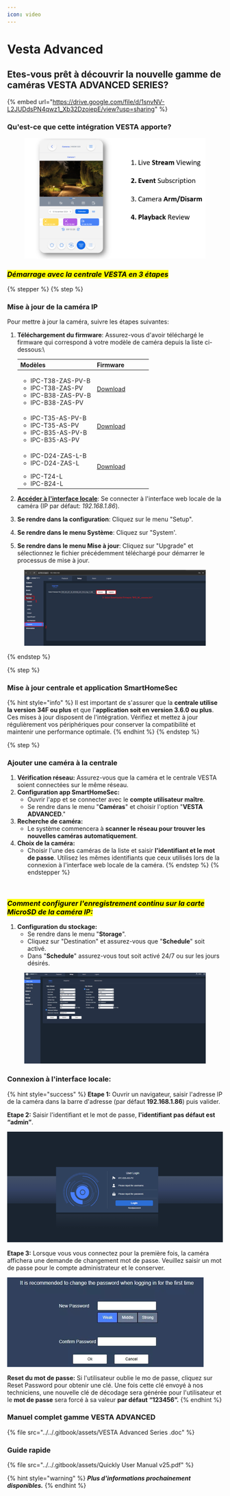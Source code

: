 ```yaml
---
icon: video
---
```


# Vesta Advanced

## Etes-vous prêt à découvrir la nouvelle gamme de caméras VESTA ADVANCED SERIES?

{% embed url="https://drive.google.com/file/d/1snvNV-L2JUDdsPN4qwz1_Xb32DzoiepE/view?usp=sharing" %}

### Qu'est-ce que cette intégration VESTA apporte?

<figure><img src="../../.gitbook/assets/image (42).png" alt=""><figcaption></figcaption></figure>

### _<mark style="background-color:yellow;">**Démarrage avec la centrale VESTA en 3 étapes**</mark>_

{% stepper %}
{% step %}
### Mise à jour de la caméra IP

Pour mettre à jour la caméra, suivre les étapes suivantes:

1.  **Téléchargement du firmware**: Assurez-vous d'avoir téléchargé le firmware qui correspond à votre modèle de caméra depuis la liste ci-dessous:\


    <table><thead><tr><th>Modèles</th><th width="114">Firmware</th></tr></thead><tbody><tr><td><ul><li>IPC-T38-ZAS-PV-B</li><li>IPC-T38-ZAS-PV</li><li>IPC-B38-ZAS-PV-B</li><li>IPC-B38-ZAS-PV</li></ul></td><td><a href="https://gofile.me/7yryF/u9fVnKEjg">Download</a></td></tr><tr><td><ul><li>IPC-T35-AS-PV-B</li><li>IPC-T35-AS-PV</li><li>IPC-B35-AS-PV-B</li><li>IPC-B35-AS-PV</li></ul></td><td><a href="https://gofile.me/7yryF/LJPMxKDbU">Download</a></td></tr><tr><td><ul><li>IPC-D24-ZAS-L-B</li><li>IPC-D24-ZAS-L</li></ul><ul><li>IPC-T24-L</li><li>IPC-B24-L</li></ul></td><td><a href="https://gofile.me/7yryF/HYczagZrp">Download</a></td></tr></tbody></table>


2. [**Accéder à l'interface locale**](./#connexion-a-linterface-locale): Se connecter à l'interface web locale de la caméra (IP par défaut: _192.168.1.86_).
3. **Se rendre dans la configuration**: Cliquez sur le menu "Setup".
4. **Se rendre dans le menu Système**: Cliquez sur "System'.
5. **Se rendre dans le menu Mise à jour**: Cliquez sur "Upgrade" et sélectionnez le fichier précédemment téléchargé pour démarrer le processus de mise à jour.

<figure><img src="../../.gitbook/assets/image (43).png" alt=""><figcaption></figcaption></figure>
{% endstep %}

{% step %}
### Mise à jour centrale et application SmartHomeSec

{% hint style="info" %}
Il est important de s'assurer que la **centrale utilise  la version** **34F ou plus** et que l'**application soit en version 3.6.0 ou plus**. Ces mises à jour disposent de l'intégration. Vérifiez et mettez à jour régulièrement vos périphériques pour conserver la compatibilité et maintenir une performance optimale.
{% endhint %}
{% endstep %}

{% step %}
### Ajouter une caméra à la centrale

1. **Vérification réseau:** Assurez-vous que la caméra et le centrale VESTA soient connectées sur le même réseau.
2. **Configuration app SmartHomeSec:**
   * Ouvrir l'app et se connecter avec le **compte utilisateur maître**.
   * Se rendre dans le menu "**Caméras**" et choisir l'option "**VESTA ADVANCED**."
3. **Recherche de caméra:**
   * Le système commencera à **scanner le réseau pour trouver les nouvelles caméras automatiquement**.
4. **Choix de la caméra:**
   * Choisir l'une des caméras de la liste et saisir **l'identifiant et le mot de passe**. Utilisez les mêmes identifiants que ceux utilisés lors de la connexion à l'interface web locale de la caméra.
{% endstep %}
{% endstepper %}

<figure><img src="../../.gitbook/assets/ADV-settings.gif" alt=""><figcaption></figcaption></figure>



### _<mark style="background-color:yellow;">Comment configurer l'enregistrement continu sur la carte MicroSD de la caméra IP:</mark>_

1. **Configuration du stockage:**
   * Se rendre dans le menu "**Storage**".
   * Cliquez sur "Destination" et assurez-vous que "**Schedule**" soit activé.
   * Dans "**Schedule**" assurez-vous tout soit activé 24/7 ou sur les jours désirés.

<figure><img src="../../.gitbook/assets/step-step-SD.gif" alt=""><figcaption></figcaption></figure>



### **Connexion à l'interface locale:**&#x20;

{% hint style="success" %}
**Etape 1:** Ouvrir un navigateur, saisir l'adresse IP de la caméra dans la barre d'adresse (par défaut **192.168.1.86**) puis valider.

**Etape 2:** Saisir l'identifiant et le mot de passe, **l'identifiant pas défaut est “admin”**.

![](<../../.gitbook/assets/image (44).png>)

**Etape 3:** Lorsque vous vous connectez pour la première fois, la caméra affichera une demande de changement mot de passe. Veuillez saisir un mot de passe pour le compte administrateur et le conserver.

![](<../../.gitbook/assets/image (45).png>)



**Reset du mot de passe:** Si l'utilisateur oublie le mo de passe, cliquez sur Reset Password pour obtenir une clé. Une fois cette clé envoyé à nos techniciens, une nouvelle clé de décodage sera générée pour l'utilisateur et le **mot de passe** sera forcé à sa valeur **par défaut** **“123456”.**
{% endhint %}





### Manuel complet gamme VESTA ADVANCED&#x20;

{% file src="../../.gitbook/assets/VESTA Advanced Series .doc" %}

### Guide rapide

{% file src="../../.gitbook/assets/Quickly User Manual v25.pdf" %}

{% hint style="warning" %}
_**Plus d'informations prochainement disponibles.**_
{% endhint %}

